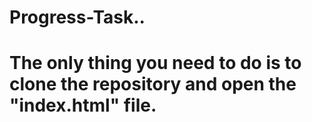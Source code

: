 # Progress-Task..

# The only thing you need to do is to clone the repository and open the "index.html" file. #